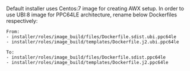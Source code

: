 Default installer uses Centos:7 image for creating AWX setup. 
In order to use UBI:8 image for PPC64LE architecture, rename below Dockerfiles respectively:

	From:
	- installer/roles/image_build/files/Dockerfile.sdist.ubi.ppc64le
	- installer/roles/image_build/templates/Dockerfile.j2.ubi.ppc64le

	To:
	- installer/roles/image_build/files/Dockerfile.sdist.ppc64le
	- installer/roles/image_build/templates/Dockerfile.j2.ppc64le
